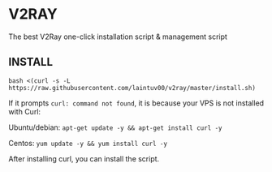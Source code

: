 # V2RAY

The best V2Ray one-click installation script & management script

## INSTALL

`bash <(curl -s -L https://raw.githubusercontent.com/laintuv00/v2ray/master/install.sh)`


If it prompts `curl: command not found`, it is because your VPS is not installed with Curl:

Ubuntu/debian: `apt-get update -y && apt-get install curl -y`

Centos: `yum update -y && yum install curl -y`

After installing curl, you can install the script.


